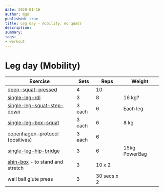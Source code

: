 ```yaml
---
date: 2020-01-16
author: mgs
published: true
title: Leg day - mobility, no quads
description: 
summary: 
tags: 
- workout
---
```

# Leg day (Mobility)
|Exercise |Sets  |Reps  |  Weight|
|--|--|--|--|
|[deep-squat-pressed](/deep-squat-pressed)| 4 |10||
|[single-leg-rdl](/single-leg-rdl)|3|8|16 kg?|
|[single-leg-squat-step-down](/single-leg-squat-step-down)|3 each|6|Each leg
|[single-leg-box-squat](/single-leg-box-squat)|3 each|6|8 kg
|[copenhagen-protocol](/copenhagen-protocol) (positives)|3 each|6
|[single-leg-hip-bridge](/single-leg-hip-bridge)|3|6|15kg PowerBag
|[shin-box](/shin-box) - to stand and stretch|3|10 x 2
|wall ball glute press|3|30 secs x 2
<!--stackedit_data:
eyJoaXN0b3J5IjpbMTk5NzUwMDE5OV19
-->